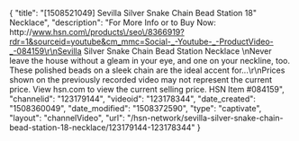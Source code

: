 {
    "title": "[1508521049] Sevilla Silver Snake Chain Bead Station 18\" Necklace",
    "description": "For More Info or to Buy Now: http:\/\/www.hsn.com\/products\/seo\/8366919?rdr=1&sourceid=youtube&cm_mmc=Social-_-Youtube-_-ProductVideo-_-084159\r\nSevilla Silver Snake Chain Bead Station Necklace \nNever leave the house without a gleam in your eye, and one on your neckline, too. These polished beads on a sleek chain are the ideal accent for...\r\nPrices shown on the previously recorded video may not represent the current price.  View hsn.com to view the current selling price. HSN Item #084159",
    "channelid": "123179144",
    "videoid": "123178344",
    "date_created": "1508360049",
    "date_modified": "1508372590",
    "type": "captivate",
    "layout": "channelVideo",
    "url": "\/hsn-network\/sevilla-silver-snake-chain-bead-station-18-necklace\/123179144-123178344"
}